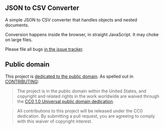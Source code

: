 ## JSON to CSV Converter

A simple JSON to CSV converter that handles objects and nested documents.

Conversion happens inside the browser, in straight JavaScript. It may choke on large files.

Please file all bugs [in the issue tracker](https://github.com/konklone/json/issues).


## Public domain

This project is [dedicated to the public domain](LICENSE). As spelled out in [CONTRIBUTING](CONTRIBUTING.md):

> The project is in the public domain within the United States, and copyright and related rights in the work worldwide are waived through the [CC0 1.0 Universal public domain dedication](http://creativecommons.org/publicdomain/zero/1.0/).

> All contributions to this project will be released under the CC0 dedication. By submitting a pull request, you are agreeing to comply with this waiver of copyright interest.